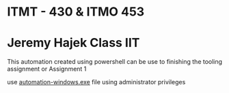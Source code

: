 # ITMT - 430 & ITMO 453
# Jeremy Hajek Class IIT

This automation created using powershell can be use to finishing the tooling assignment or Assignment 1

use [automation-windows.exe](https://github.com/enriqueardieanbudiono/itmt-430-automation/raw/main/automation-windows.exe) file using administrator privileges